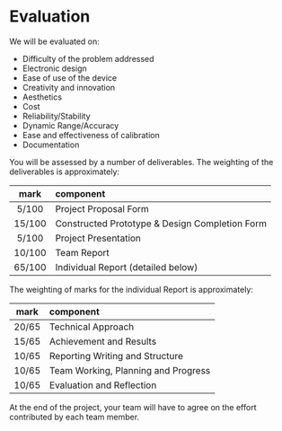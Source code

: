 # Evaluation
We will be evaluated on:
* Difficulty of the problem addressed
* Electronic design
* Ease of use of the device
* Creativity and innovation
* Aesthetics
* Cost
* Reliability/Stability
* Dynamic Range/Accuracy
* Ease and effectiveness of calibration
* Documentation

You will be assessed by a number of deliverables. The weighting of the
deliverables is approximately:

| mark   | component                                      |
|:------:|:-----------------------------------------------|
| 5/100  | Project Proposal Form                          |
| 15/100 | Constructed Prototype & Design Completion Form |
| 5/100  | Project Presentation                           |
| 10/100 | Team Report                                    |
| 65/100 | Individual Report (detailed below)             |

The weighting of marks for the individual Report is approximately:

| mark  | component                           |
|:-----:|:------------------------------------|
| 20/65 | Technical Approach                  |
| 15/65 | Achievement and Results             |
| 10/65 | Reporting Writing and Structure     |
| 10/65 | Team Working, Planning and Progress |
| 10/65 | Evaluation and Reflection           |

At the end of the project, your team will have to agree on the effort
contributed by each team member.
